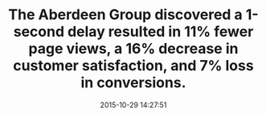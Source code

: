 ---
layout: post
title:  "The Aberdeen Group discovered a 1-second delay resulted in 11% fewer page views, a 16% decrease in customer satisfaction, and 7% loss in conversions."
storySource: "http://www.aberdeen.com/research/5136/ra-performance-web-application/content.aspx"
date:   2015-10-29 14:27:51
img:
 image: "aberdeen-logo.png"
 alt: "Aberdeen Logo"
categories:
tags:
 - page views
 - satisfaction
 - conversions
 - "2008"
---